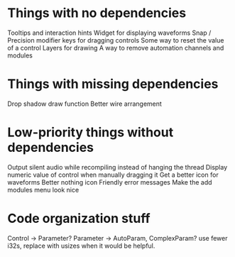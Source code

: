 # Things with no dependencies
Tooltips and interaction hints
Widget for displaying waveforms
Snap / Precision modifier keys for dragging controls
Some way to reset the value of a control
Layers for drawing
A way to remove automation channels and modules

# Things with missing dependencies
Drop shadow draw function
Better wire arrangement

# Low-priority things without dependencies
Output silent audio while recompiling instead of hanging the thread
Display numeric value of control when manually dragging it
Get a better icon for waveforms
Better nothing icon
Friendly error messages
Make the add modules menu look nice

# Code organization stuff
Control -> Parameter?
Parameter -> AutoParam, ComplexParam?
use fewer i32s, replace with usizes when it would be helpful.
